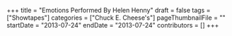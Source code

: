 +++
title = "Emotions Performed By Helen Henny"
draft = false
tags = ["Showtapes"]
categories = ["Chuck E. Cheese's"]
pageThumbnailFile = ""
startDate = "2013-07-24"
endDate = "2013-07-24"
contributors = []
+++
